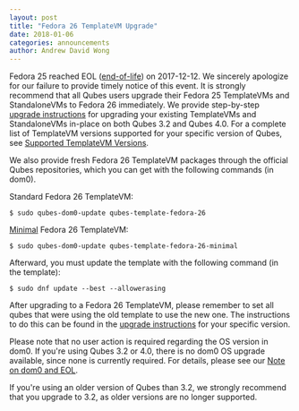 ```yaml
---
layout: post
title: "Fedora 26 TemplateVM Upgrade"
date: 2018-01-06
categories: announcements
author: Andrew David Wong
---
```


Fedora 25 reached EOL ([end-of-life]) on 2017-12-12. We sincerely
apologize for our failure to provide timely notice of this event. It
is strongly recommend that all Qubes users upgrade their Fedora 25
TemplateVMs and StandaloneVMs to Fedora 26 immediately. We provide
step-by-step [upgrade instructions] for upgrading your existing
TemplateVMs and StandaloneVMs in-place on both Qubes 3.2 and Qubes
4.0. For a complete list of TemplateVM versions supported for your
specific version of Qubes, see [Supported TemplateVM Versions].

We also provide fresh Fedora 26 TemplateVM packages through the
official Qubes repositories, which you can get with the following
commands (in dom0).

Standard Fedora 26 TemplateVM:

    $ sudo qubes-dom0-update qubes-template-fedora-26

[Minimal] Fedora 26 TemplateVM:

    $ sudo qubes-dom0-update qubes-template-fedora-26-minimal

Afterward, you must update the template with the following command
(in the template):

    $ sudo dnf update --best --allowerasing

After upgrading to a Fedora 26 TemplateVM, please remember to set all
qubes that were using the old template to use the new one. The
instructions to do this can be found in the [upgrade instructions]
for your specific version.

Please note that no user action is required regarding the OS version
in dom0. If you're using Qubes 3.2 or 4.0, there is no dom0 OS
upgrade available, since none is currently required. For details,
please see our [Note on dom0 and EOL].

If you're using an older version of Qubes than 3.2, we strongly
recommend that you upgrade to 3.2, as older versions are no longer
supported.


[end-of-life]: https://fedoraproject.org/wiki/Fedora_Release_Life_Cycle#Maintenance_Schedule
[upgrade instructions]: https://www.qubes-os.org/doc/template/fedora/upgrade-25-to-26/
[Supported TemplateVM Versions]: https://www.qubes-os.org/doc/supported-versions/#templatevms
[Minimal]: https://www.qubes-os.org/doc/templates/fedora-minimal/
[Note on dom0 and EOL]: https://www.qubes-os.org/doc/supported-versions/#note-on-dom0-and-eol

